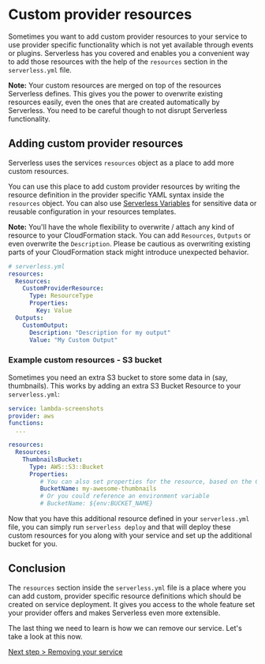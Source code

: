 <!--
title: Creating custom provider resources
menuText: Creating custom resources
description: How to extend your
layout: Doc
-->

# Custom provider resources

Sometimes you want to add custom provider resources to your service to use provider specific functionality which is not yet available through events or plugins. Serverless has you covered and enables you a convenient way to add those resources with the help of the `resources` section in the `serverless.yml` file.

**Note:** Your custom resources are merged on top of the resources Serverless defines. This gives you the power to overwrite existing resources easily, even the ones that are created automatically by Serverless. You need to be careful though to not disrupt Serverless functionality.

## Adding custom provider resources

Serverless uses the services `resources` object as a place to add more custom resources.

You can use this place to add custom provider resources by writing the resource definition in the provider specific YAML syntax inside the `resources` object. You can also use [Serverless Variables](./08-serverless-variables.md) for sensitive data or reusable configuration in your resources templates.

**Note:** You'll have the whole flexibility to overwrite / attach any kind of resource to your CloudFormation stack. You can add `Resources`, `Outputs` or even overwrite the `Description`. Please be cautious as overwriting existing parts of your CloudFormation stack might introduce unexpected behavior.

```yml
# serverless.yml
resources:
  Resources:
    CustomProviderResource:
      Type: ResourceType
      Properties:
        Key: Value
  Outputs:
    CustomOutput:
      Description: "Description for my output"
      Value: "My Custom Output"
```

### Example custom resources - S3 bucket
Sometimes you need an extra S3 bucket to store some data in (say, thumbnails). This works by adding an extra S3 Bucket Resource to your `serverless.yml`:

```yml
service: lambda-screenshots
provider: aws
functions:
  ...

resources:
  Resources:
    ThumbnailsBucket:
      Type: AWS::S3::Bucket
      Properties:
         # You can also set properties for the resource, based on the CloudFormation properties
         BucketName: my-awesome-thumbnails
         # Or you could reference an environment variable
         # BucketName: ${env:BUCKET_NAME}
```

Now that you have this additional resource defined in your `serverless.yml` file, you can simply run `serverless deploy` and that will deploy these custom resources for you along with your service and set up the additional bucket for you.

## Conclusion

The `resources` section inside the `serverless.yml` file is a place
where you can add custom, provider specific resource definitions which should be created on service deployment.
It gives you access to the whole feature set your provider offers and makes Serverless even more extensible.

The last thing we need to learn is how we can remove our service. Let's take a look at this now.

[Next step > Removing your service](./07-removing-services.md)
